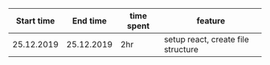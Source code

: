| Start time    | End time      | time spent  | feature       |
| ------------- | ------------- | ----------- | ------------- |
| 25.12.2019    | 25.12.2019    | 2hr         | setup react, create file structure |



